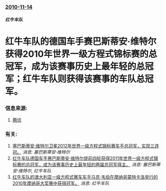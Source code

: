 ### [2010-11-14](/news/2010/11/14/index.md)

##### 红牛车队
#  红牛车队的德国车手赛巴斯蒂安·维特尔获得2010年世界一级方程式锦标赛的总冠军，成为该赛事历史上最年轻的总冠军；红牛车队则获得该赛事的车队总冠军。




### 信息来源:

1. [腾讯](http://sports.qq.com/a/20101114/003089.htm)

### 有关:

1. [ 塞巴斯蒂安·维特尔卫冕2012年世界一级方程式锦标赛车手总冠军，实现三连冠。](/zh/news/2012/11/26/塞巴斯蒂安-维特尔卫冕2012年世界一级方程式锦标赛车手总冠军-实现三连冠.md) _消息: 塞巴斯蒂安·维特尔_
2. [红牛车队德国车手赛巴斯蒂安·维特尔提前四轮获得2011年世界一级方程式锦标赛的总冠军，成为该赛事历史上最年轻的两届总冠军得主。](/zh/news/2011/10/9/红牛车队德国车手赛巴斯蒂安-维特尔提前四轮获得2011年世界一级方程式锦标赛的总冠军-成为该赛事历史上最年轻的两届总冠军.md) _消息: 塞巴斯蒂安·维特尔, 红牛车队_
3. [ 红牛车队的澳大利亚一级方程式赛车车手马克·韦伯在摩纳哥蒙特卡洛举行的2010年摩纳哥大奖赛中获得冠军。](/zh/news/2010/05/16/红牛车队的澳大利亚一级方程式赛车车手马克-韦伯在摩纳哥蒙特卡洛举行的2010年摩纳哥大奖赛中获得冠军.md) _消息: 红牛车队_
